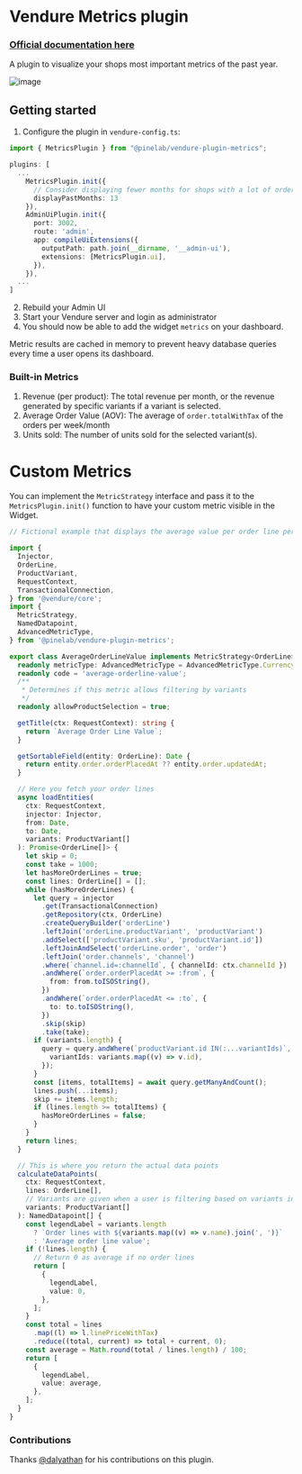 # Vendure Metrics plugin

### [Official documentation here](https://pinelab-plugins.com/plugin/vendure-plugin-metrics)

A plugin to visualize your shops most important metrics of the past year.

![image](https://raw.githubusercontent.com/Pinelab-studio/pinelab-vendure-plugins/96ed9d15e7a2908e0620a8a1e92b1d8c9fe381a4/docs-website/public/plugin-images/metrics.png)

## Getting started

1. Configure the plugin in `vendure-config.ts`:

```ts
import { MetricsPlugin } from "@pinelab/vendure-plugin-metrics";

plugins: [
  ...
    MetricsPlugin.init({
      // Consider displaying fewer months for shops with a lot of orders
      displayPastMonths: 13
    }),
    AdminUiPlugin.init({
      port: 3002,
      route: 'admin',
      app: compileUiExtensions({
        outputPath: path.join(__dirname, '__admin-ui'),
        extensions: [MetricsPlugin.ui],
      }),
    }),
  ...
]
```

2. Rebuild your Admin UI
3. Start your Vendure server and login as administrator
4. You should now be able to add the widget `metrics` on your dashboard.

Metric results are cached in memory to prevent heavy database queries every time a user opens its dashboard.

### Built-in Metrics

1. Revenue (per product): The total revenue per month, or the revenue generated by specific variants if a variant is selected.
2. Average Order Value (AOV): The average of `order.totalWithTax` of the orders per week/month
3. Units sold: The number of units sold for the selected variant(s).

# Custom Metrics

You can implement the `MetricStrategy` interface and pass it to the `MetricsPlugin.init()` function to have your custom metric visible in the Widget.

```ts
// Fictional example that displays the average value per order line per month in a chart

import {
  Injector,
  OrderLine,
  ProductVariant,
  RequestContext,
  TransactionalConnection,
} from '@vendure/core';
import {
  MetricStrategy,
  NamedDatapoint,
  AdvancedMetricType,
} from '@pinelab/vendure-plugin-metrics';

export class AverageOrderLineValue implements MetricStrategy<OrderLine> {
  readonly metricType: AdvancedMetricType = AdvancedMetricType.Currency;
  readonly code = 'average-orderline-value';
  /**
   * Determines if this metric allows filtering by variants
   */
  readonly allowProductSelection = true;

  getTitle(ctx: RequestContext): string {
    return `Average Order Line Value`;
  }

  getSortableField(entity: OrderLine): Date {
    return entity.order.orderPlacedAt ?? entity.order.updatedAt;
  }

  // Here you fetch your order lines
  async loadEntities(
    ctx: RequestContext,
    injector: Injector,
    from: Date,
    to: Date,
    variants: ProductVariant[]
  ): Promise<OrderLine[]> {
    let skip = 0;
    const take = 1000;
    let hasMoreOrderLines = true;
    const lines: OrderLine[] = [];
    while (hasMoreOrderLines) {
      let query = injector
        .get(TransactionalConnection)
        .getRepository(ctx, OrderLine)
        .createQueryBuilder('orderLine')
        .leftJoin('orderLine.productVariant', 'productVariant')
        .addSelect(['productVariant.sku', 'productVariant.id'])
        .leftJoinAndSelect('orderLine.order', 'order')
        .leftJoin('order.channels', 'channel')
        .where(`channel.id=:channelId`, { channelId: ctx.channelId })
        .andWhere(`order.orderPlacedAt >= :from`, {
          from: from.toISOString(),
        })
        .andWhere(`order.orderPlacedAt <= :to`, {
          to: to.toISOString(),
        })
        .skip(skip)
        .take(take);
      if (variants.length) {
        query = query.andWhere(`productVariant.id IN(:...variantIds)`, {
          variantIds: variants.map((v) => v.id),
        });
      }
      const [items, totalItems] = await query.getManyAndCount();
      lines.push(...items);
      skip += items.length;
      if (lines.length >= totalItems) {
        hasMoreOrderLines = false;
      }
    }
    return lines;
  }

  // This is where you return the actual data points
  calculateDataPoints(
    ctx: RequestContext,
    lines: OrderLine[],
    // Variants are given when a user is filtering based on variants in the chart widget
    variants: ProductVariant[]
  ): NamedDatapoint[] {
    const legendLabel = variants.length
      ? `Order lines with ${variants.map((v) => v.name).join(', ')}`
      : 'Average order line value';
    if (!lines.length) {
      // Return 0 as average if no order lines
      return [
        {
          legendLabel,
          value: 0,
        },
      ];
    }
    const total = lines
      .map((l) => l.linePriceWithTax)
      .reduce((total, current) => total + current, 0);
    const average = Math.round(total / lines.length) / 100;
    return [
      {
        legendLabel,
        value: average,
      },
    ];
  }
}
```

### Contributions

Thanks [@dalyathan](https://github.com/dalyathan) for his contributions on this plugin.
